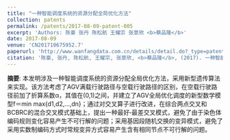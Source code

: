 ```yaml
---
title: "一种智能调度系统的资源分配全局优化方法"
collection: patents
permalink: /patents/2017-08-09-patent-005
excerpt: 'Authors: 陈豪 张丹 陈松航 王耀宗 张景欣 <b>蔡品隆</b>'
date: 2017-08-09
venue: 'CN201710675952.7'
paperurl: 'http://www.wanfangdata.com.cn/details/detail.do?_type=patent&id=CN201710675952.7#'
citation: '陈豪, 张丹, 陈松航, 王耀宗, 张景欣, <b>蔡品隆</b>, (2017). 一种智能调度系统的资源分配全局优化方法. CN201710675952.7.'
---
```


**摘要**: 本发明涉及一种智能调度系统的资源分配全局优化方法，采用新型遗传算法来实现。该方法考虑了AGV满载行驶路径与空载行驶路径的区别，在空载行驶路径前加了折算系数α，其值在(0,1)之间，并建立了AGV全局优化调度的新型数学模型f＝min max{d1,d2,...,dn}；通过对交叉算子进行改进，在综合两点交叉和BCBRC的混合交叉模式基础上，提出一种最好‑最差交叉模式，避免了由于染色体编码规则变化容易产生不可行解的问题；采用基因段随机交换的变异模式，避免了采用实数制编码方式时常规变异方式容易产生含有相同节点不可行解的问题。


